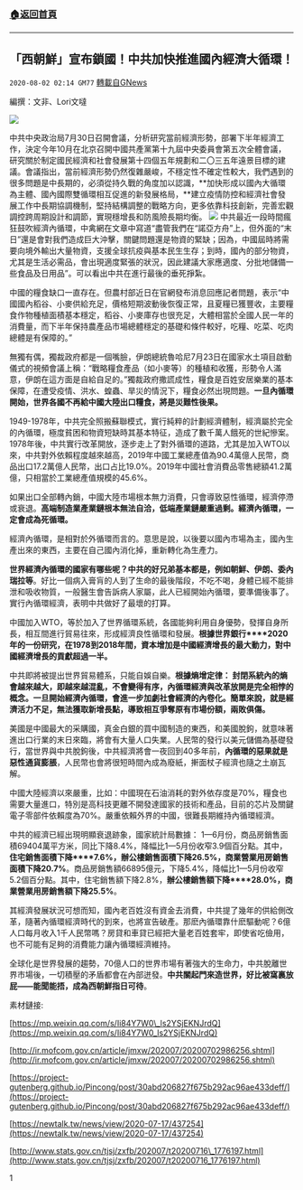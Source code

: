 ###  [:house:返回首頁](https://github.com/ourhimalayas/txt)
---

## 「西朝鮮」宣布鎖國！中共加快推進國內經濟大循環！
`2020-08-02 02:14 GM77` [轉載自GNews](https://gnews.org/zh-hant/282622/)

編撰：文非、Lori文噠

![](https://s3.amazonaws.com/gnews-media-offload/wp-content/uploads/2020/08/02004825/%E9%97%AD%E5%85%B3%E9%94%81%E5%9B%BD169-1.png)

中共中央政治局7月30日召開會議，分析研究當前經濟形勢，部署下半年經濟工作，決定今年10月在北京召開中國共產黨第十九屆中央委員會第五次全體會議，研究關於制定國民經濟和社會發展第十四個五年規劃和二〇三五年遠景目標的建議。會議指出，當前經濟形勢仍然復雜嚴峻，不穩定性不確定性較大，我們遇到的很多問題是中長期的，必須從持久戰的角度加以認識，**加快形成以國內大循環為主體、國內國際雙循環相互促進的新發展格局，**建立疫情防控和經濟社會發展工作中長期協調機制，堅持結構調整的戰略方向，更多依靠科技創新，完善宏觀調控跨周期設計和調節，實現穩增長和防風險長期均衡。
![](https://s3.amazonaws.com/gnews-media-offload/wp-content/uploads/2020/08/02004855/%E9%97%AD%E5%85%B3%E9%94%81%E5%9B%BD2.jpg)
中共最近一段時間瘋狂鼓吹經濟內循環，中禽網在文章中寫道“盡管我們在“諾亞方舟”上，但外面的“末日”還是會對我們造成巨大沖擊，關鍵問題還是物資的緊缺；因為，中國屆時將需要向境外輸出大量物資，支援全球抗疫與基本民生生存；到時，國內的部分物資，尤其是生活必需品，會出現適度緊張的狀況，因此建議大家應適度、分批地儲備一些食品及日用品”。可以看出中共在進行最後的垂死掙紮。

中國的糧食缺口一直存在。但農村部近日在官網發布消息回應記者問題，表示“中國國內稻谷、小麥供給充足，價格短期波動後恢復正常，且夏糧已獲豐收，主要糧食作物種植面積基本穩定，稻谷、小麥庫存也很充足，大體相當於全國人民一年的消費量，而下半年保持農產品市場總體穩定的基礎和條件較好，吃糧、吃菜、吃肉總體是有保障的。”

無獨有偶，獨裁政府都是一個嘴臉，伊朗總統魯哈尼7月23日在國家水土項目啟動儀式的視頻會議上稱：“戰略糧食產品（如小麥等）的種植和收獲，形勢令人滿意，伊朗在這方面是自給自足的。”獨裁政府撒謊成性，糧食是百姓安居樂業的基本保障，在遭受疫情、洪水、蝗蟲、旱災的情況下，糧食必然出現問題。**一旦內循環開始，世界各國不再給中國大陸出口糧食，將是災難性後果。**

1949-1978年，中共完全照搬蘇聯模式，實行純粹的計劃經濟體制，經濟屬於完全的內循環，極度貧困和物資短缺時其基本特征，造成了數千萬人餓死的世紀慘案。1978年後，中共實行改革開放，逐步走上了對外循環的道路，尤其是加入WTO以來，中共對外依賴程度越來越高，2019年中國工業總產值為90.4萬億人民幣，商品出口17.2萬億人民幣，出口占比19.0%。2019年中國社會消費品零售總額41.2萬億，只相當於工業總產值規模的45.6%。

如果出口全部轉內銷，中國大陸市場根本無力消費，只會導致惡性循環，經濟停滯或衰退。**高端制造業產業鏈根本無法自洽，低端產業鏈嚴重過剩。經濟內循環，一定會成為死循環。**

經濟內循環，是相對於外循環而言的。意思是說，以後要以國內市場為主，國內生產出來的東西，主要在自己國內消化掉，重新轉化為生產力。

**世界經濟內循環的國家有哪些呢？中共的好兄弟基本都是，例如朝鮮、伊朗、委內瑞拉等**。好比一個病入膏肓的人到了生命的最後階段，不吃不喝，身體已經不能排泄和吸收物質，一般醫生會告訴病人家屬，此人已經開始內循環，要準備後事了。實行內循環經濟，表明中共做好了最壞的打算。

中國加入WTO，等於加入了世界循環系統，各國能夠利用自身優勢，發揮自身所長，相互間進行貿易往來，形成經濟良性循環和發展。**根據世界銀行****2020年的一份研究，在1978到2018年間，資本增加是中國經濟增長的最大動力，對中國經濟增長的貢獻超過一半。**

中共即將被提出世界貿易體系，只能自娛自樂。**根據熵增定律： 封閉系統內的熵會越來越大，即越來越混亂，不會變得有序，內循環經濟與改革放開是完全相悖的概念。一旦開始經濟內循環，會進一步加劇社會經濟的內卷化。簡單來說，就是經濟活力不足，無法獲取新增長點，導致相互爭奪原有市場份額，兩敗俱傷。**

美國是中國最大的采購國，真金白銀的買中國制造的東西，和美國脫鉤，就意味著進出口行業的末日來臨，將會有大量人口失業。人民幣的發行以美元儲備為基礎發行，當世界與中共脫鉤後，中共經濟將會一夜回到40多年前，**內循環的惡果就是惡性通貨膨脹**，人民幣也會將很短時間內成為廢紙，搟面杖子經濟也隨之土崩瓦解。

中國大陸經濟以來嚴重，比如：中國現在石油消耗的對外依存度是70%，糧食也需要大量進口，特別是高科技更離不開發達國家的技術和產品，目前的芯片及關鍵電子零部件依賴度為70%。嚴重依賴外界的中國，很難長期維持內循環經濟。

中共的經濟已經出現明顯衰退跡象，國家統計局數據： 1—6月份，商品房銷售面積69404萬平方米，同比下降8.4%，降幅比1—5月份收窄3.9個百分點。其中，**住宅銷售面積下降****7.6%，辦公樓銷售面積下降26.5%，商業營業用房銷售面積下降20.7%**。商品房銷售額66895億元，下降5.4%，降幅比1—5月份收窄5.2個百分點。其中，住宅銷售額下降2.8%，**辦公樓銷售額下降****28.0%，商業營業用房銷售額下降25.5%**。

其經濟發展狀況可想而知，國內老百姓沒有資金去消費，中共提了幾年的供給側改革，隨著內循環經濟時代的到來，也將宣告破產。那麽內循環靠什麽驅動呢？6億人口每月收入1千人民幣嗎？房貸和車貸已經把大量老百姓套牢，即使省吃儉用，也不可能有足夠的消費能力讓內循環經濟維持。

全球化是世界發展的趨勢，70億人口的世界市場有著強大的生命力，中共脫離世界市場後，一切積壓的矛盾都會在內部迸發。**中共關起門來造世界，好比被窩裏放屁——能聞能捂，成為西朝鮮指日可待**。

素材鏈接:

[https://mp.weixin.qq.com/s/Ii84Y7W0\_ls2YSjEKNJrdQ](https://mp.weixin.qq.com/s/Ii84Y7W0_ls2YSjEKNJrdQ)

[http://ir.mofcom.gov.cn/article/jmxw/202007/20200702986256.shtml](http://ir.mofcom.gov.cn/article/jmxw/202007/20200702986256.shtml)

[https://project-gutenberg.github.io/Pincong/post/30abd206827f675b292ac96ae433deff/](https://project-gutenberg.github.io/Pincong/post/30abd206827f675b292ac96ae433deff/)

[https://newtalk.tw/news/view/2020-07-17/437254](https://newtalk.tw/news/view/2020-07-17/437254)

[http://www.stats.gov.cn/tjsj/zxfb/202007/t20200716\_1776197.html](http://www.stats.gov.cn/tjsj/zxfb/202007/t20200716_1776197.html)

1
